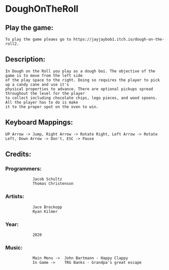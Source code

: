 # DoughOnTheRoll

## Play the game:
    To play the game pleaes go to https://jayjaybob1.itch.io/dough-on-the-roll2.

## Description:
    In Dough on the Roll you play as a dough boi. The objective of the game is to move from the left side
    of the play space to the right. Doing so requires the player to pick up a candy cane and use it's
    physical properties to advance. There are optional pickups spread throughout the level for the player
    to collect including chocolate chips, lego pieces, and wood spoons. All the player has to do is make
    it to the proper spot on the oven to win.

## Keyboard Mappings: 
    UP Arrow -> Jump, Right Arrow -> Rotate Right, Left Arrow -> Rotate Left, Down Arrow -> Don't, ESC -> Pause

## Credits:
  ### Programmers:  
                Jacob Schultz
                Thomas Christenson
                
  ### Artists:      
                Jace Brockopp
                Ryan Kilmer
                
  ### Year:         
                2020
  
  ### Music:        
                Main Menu ->  John Bartmann - Happy Clappy
                In Game ->    TRG Banks - Grandpa's great escape
                
